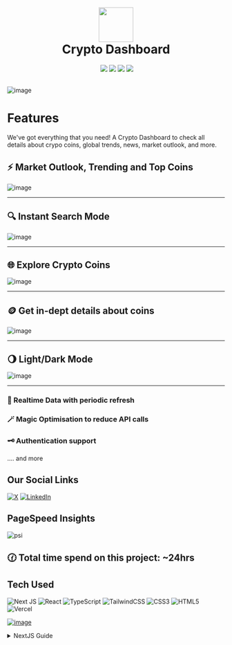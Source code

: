 <div align="center">
 <h1> <img src="https://crypto-dashboard-vg.vercel.app/logo.png" width="80px"><br/>Crypto Dashboard</h1>
 <a href="https://www.buymeacoffee.com/VishwaGauravIn" target="_blank"><img alt="" src="https://img.shields.io/badge/Buy%20Me%20a%20Coffee-ffdd00?style=flat&logo=buy-me-a-coffee&logoColor=black" style="vertical-align:center" /></a>
 <img src="https://img.shields.io/npm/v/npm?style=normal"/>
 <img src="https://img.shields.io/website?style=normal&url=https%3A%2F%2Fcrypto-dashboard-vg.vercel.app/"/> 
 <img src="https://img.shields.io/badge/License-AGPL%20v3-brightgreen?style=normal"/>
 <img src="https://img.shields.io/github/languages/code-size/VishwaGauravIn/crypto-dashboard?logo=github&style=normal"/>
</div>
<br/>

![image](https://github.com/user-attachments/assets/32a14d0c-2c8a-4544-9435-863e32d636e0)

# Features
We've got everything that you need! A Crypto Dashboard to check all details about crypo coins, global trends, news, market outlook, and more.

## ⚡ Market Outlook, Trending and Top Coins
![image](https://github.com/user-attachments/assets/32a14d0c-2c8a-4544-9435-863e32d636e0)

---

## 🔍 Instant Search Mode
![image](https://github.com/user-attachments/assets/ec0e6292-c782-49e2-ad0e-53445d8d1d2d)

---

## 🌐 Explore Crypto Coins
![image](https://github.com/user-attachments/assets/c5e5e1b3-fbff-4f2a-90b1-5bc6f5105f7b)

---

## 🪙 Get in-dept details about coins 
![image](https://github.com/user-attachments/assets/f08e6b86-ce82-468b-aaa8-e41c59b987db)

---

## 🌖 Light/Dark Mode
![image](https://github.com/user-attachments/assets/83f22249-fa0f-4af1-b971-26c6596dcf16)

---

### 🔴 Realtime Data with periodic refresh

### 🪄 Magic Optimisation to reduce API calls

### 🗝️ Authentication support

.... and more

## Our Social Links
[![X](https://img.shields.io/badge/X-black.svg?style=normal&logo=X&logoColor=white)](https://x.com/VishwaGauravIn)
[![LinkedIn](https://img.shields.io/badge/linkedin-%230077B5.svg?style=normal&logo=linkedin&logoColor=white)](https://linkedin.com/in/VishwaGauravIn)

## PageSpeed Insights
![psi](https://github.com/VishwaGauravIn/youtube-word-frequency-counter/assets/81325730/eb1e6103-9516-4909-bf79-c1a4af930bfb)

## 🕜 Total time spend on this project: ~24hrs

## Tech Used
![Next JS](https://img.shields.io/badge/Next-black?style=for-the-badge&logo=next.js&logoColor=white)
![React](https://img.shields.io/badge/react-%2320232a.svg?style=for-the-badge&logo=react&logoColor=%2361DAFB)
![TypeScript](https://img.shields.io/badge/typescript-%23007ACC.svg?style=for-the-badge&logo=typescript&logoColor=white)
![TailwindCSS](https://img.shields.io/badge/tailwindcss-%2338B2AC.svg?style=for-the-badge&logo=tailwind-css&logoColor=white)
![CSS3](https://img.shields.io/badge/css3-%231572B6.svg?style=for-the-badge&logo=css3&logoColor=white)
![HTML5](https://img.shields.io/badge/html5-%23E34F26.svg?style=for-the-badge&logo=html5&logoColor=white)
![Vercel](https://img.shields.io/badge/vercel-%23000000.svg?style=for-the-badge&logo=vercel&logoColor=white)

[![image](https://user-images.githubusercontent.com/81325730/209995550-63bdb319-f8fd-4383-bcfc-9021c4bc5642.png)](https://vercel.com/?utm_source=team_vishwagauravin&utm_campaign=oss)

<details>
<summary>
  NextJS Guide
</summary>

## Getting Started

First, run the development server:

```bash
npm run dev
# or
yarn dev
# or
pnpm dev
# or
bun dev
```

Open [http://localhost:3000](http://localhost:3000) with your browser to see the result.

You can start editing the page by modifying `app/page.tsx`. The page auto-updates as you edit the file.

This project uses [`next/font`](https://nextjs.org/docs/basic-features/font-optimization) to automatically optimize and load Inter, a custom Google Font.

## Learn More

To learn more about Next.js, take a look at the following resources:

- [Next.js Documentation](https://nextjs.org/docs) - learn about Next.js features and API.
- [Learn Next.js](https://nextjs.org/learn) - an interactive Next.js tutorial.

You can check out [the Next.js GitHub repository](https://github.com/vercel/next.js/) - your feedback and contributions are welcome!

## Deploy on Vercel

The easiest way to deploy your Next.js app is to use the [Vercel Platform](https://vercel.com/new?utm_medium=default-template&filter=next.js&utm_source=create-next-app&utm_campaign=create-next-app-readme) from the creators of Next.js.

Check out our [Next.js deployment documentation](https://nextjs.org/docs/deployment) for more details.

  
</details>
